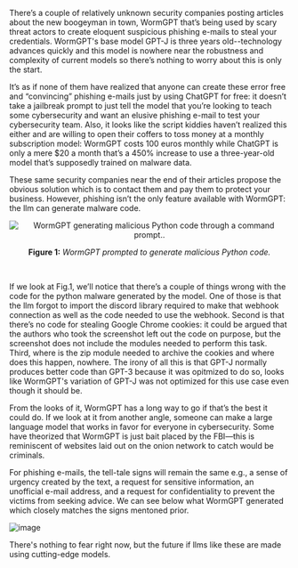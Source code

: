 There’s a couple of relatively unknown security companies posting articles about the new boogeyman in town, WormGPT that’s being used by scary 
threat actors to create eloquent suspicious phishing e-mails to steal your credentials. WormGPT's base model GPT-J is three years old--technology advances 
quickly and this model is nowhere near the robustness and complexity of current models so there’s nothing to worry about this is only the start. 

It’s as if none of them have realized that anyone can create these error free and “convincing” phishing e-mails just by using ChatGPT for free: 
it doesn’t take a jailbreak prompt to just tell the model that you’re looking to teach some cybersecurity and want an elusive phishing e-mail 
to test your cybersecurity team. Also, it looks like the script kiddies haven’t realized this either and are willing to open their coffers 
to toss money at a monthly subscription model: WormGPT costs 100 euros monthly while ChatGPT is only a mere $20 a month that’s a 450% increase 
to use a three-year-old model that’s supposedly trained on malware data.

These same security companies near the end of their articles propose the obvious solution which is to contact them and pay 
them to protect your business. However, phishing isn’t the only feature available with WormGPT: the llm can generate malware code. 

<p align="center">
  <img src="https://github.com/miahj1/miahj1.github.io/assets/84815985/45979989-1227-4170-9561-db9ffe65b18f" alt="WormGPT generating malicious Python code through a command prompt..">
</p>

<p align="center"><strong>Figure 1:</strong> <i>WormGPT prompted to generate malicious Python code.</i></p><br>

If we look at Fig.1, we’ll notice that there’s a couple of things wrong with the code for the python malware generated by the model. 
One of those is that the llm forgot to import the discord library required to make that webhook connection as well as the code needed 
to use the webhook. Second is that there’s no code for stealing Google Chrome cookies: it could be argued that the authors who 
took the screenshot left out the code on purpose, but the screenshot does not include the modules needed to perform this task. Third, 
where is the zip module needed to archive the cookies and where does this happen, nowhere. The irony of all this is that
GPT-J normally produces better code than GPT-3 because it was opitmized to do so, looks like WormGPT's variation of GPT-J was not 
optimized for this use case even though it should be.

From the looks of it, WormGPT has a long way to go if that’s the best it could do. If we look at it from another angle, 
someone can make a large language model that works in favor for everyone in cybersecurity. Some have theorized that WormGPT 
is just bait placed by the FBI—this is reminiscent of websites laid out on the onion network to catch would be criminals. 

For phishing e-mails, the tell-tale signs will remain the same e.g., a sense of urgency created by the text, a request for sensitive information, 
an unofficial e-mail address, and a request for confidentiality to prevent the victims from seeking advice. We can see below what WormGPT generated
which closely matches the signs mentoned prior.

![image](https://github.com/miahj1/miahj1.github.io/assets/84815985/73e06de4-5dcb-4510-824c-b25ca878387c)


There's nothing to fear right now, but the future if llms like these are made using cutting-edge models.
